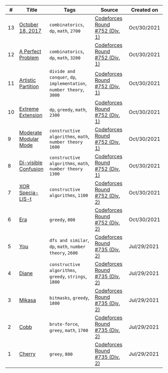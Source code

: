 | # | Title | Tags | Source | Created on |
|---| ----- | ---- | ------ | ------- |
13 | [October 18, 2017](https://codeforces.com/contest/1603/problem/F) | `combinatorics`, `dp`, `math`, `2700`| [Codeforces Round #752 (Div. 1)](https://codeforces.com/contest/1603) | Oct/30/2021
12 | [A Perfect Problem](https://codeforces.com/contest/1603/problem/E) | `combinatorics`, `dp`, `math`, `3200`| [Codeforces Round #752 (Div. 1)](https://codeforces.com/contest/1603) | Oct/30/2021
11 | [Artistic Partition](https://codeforces.com/contest/1603/problem/D) | `divide and conquer`, `dp`, `implementation`, `number theory`, `3000`| [Codeforces Round #752 (Div. 1)](https://codeforces.com/contest/1603) | Oct/30/2021
10 | [Extreme Extension](https://codeforces.com/contest/1603/problem/C) | `dp`, `greedy`, `math`, `2300`| [Codeforces Round #752 (Div. 1)](https://codeforces.com/contest/1603) | Oct/30/2021
9 | [Moderate Modular Mode](https://codeforces.com/contest/1603/problem/B) | `constructive algorithms`, `math`, `number theory` `1600`| [Codeforces Round #752 (Div. 1)](https://codeforces.com/contest/1603) | Oct/30/2021
8 | [Di-visible Confusion](https://codeforces.com/contest/1603/problem/A) | `constructive algorithms`, `math`, `number theory` `1300`| [Codeforces Round #752 (Div. 1)](https://codeforces.com/contest/1603) | Oct/30/2021
7 | [XOR Specia-LIS-t](https://codeforces.com/contest/1604/problem/B) | `constructive algorithms`, `1100`| [Codeforces Round #752 (Div. 2)](https://codeforces.com/contest/1604) | Oct/30/2021
6 | [Era](https://codeforces.com/contest/1604/problem/A) | `greedy`, `800` | [Codeforces Round #752 (Div. 2)](https://codeforces.com/contest/1604) | Oct/30/2021
5 | [You](https://codeforces.com/contest/1554/problem/E)| `dfs and similar`, `dp`, `math`, `number theory`, `2600`| [Codeforces Round #735 (Div. 2)](https://codeforces.com/contest/1554) | Jul/29/2021
4 | [Diane](https://codeforces.com/contest/1554/problem/D)| `constructive algorithms`, `greedy`, `strings`, `1800`| [Codeforces Round #735 (Div. 2)](https://codeforces.com/contest/1554) | Jul/29/2021
3 | [Mikasa](https://codeforces.com/contest/1554/problem/C)| `bitmasks`, `greedy`, `1800`| [Codeforces Round #735 (Div. 2)](https://codeforces.com/contest/1554) | Jul/29/2021
2 | [Cobb](https://codeforces.com/contest/1554/problem/B)| `brute-force`, `greey`, `math`, `1700`| [Codeforces Round #735 (Div. 2)](https://codeforces.com/contest/1554) | Jul/29/2021
1 | [Cherry](https://codeforces.com/contest/1554/problem/A)| `greey`, `800`| [Codeforces Round #735 (Div. 2)](https://codeforces.com/contest/1554) | Jul/29/2021
